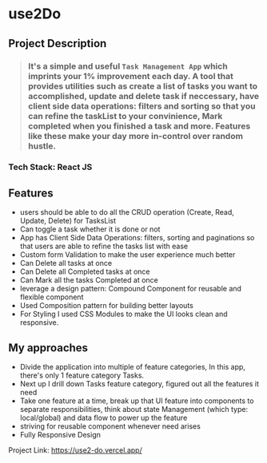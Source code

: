 # **use2Do**

## **Project Description**

> ### It's a simple and useful `Task Management App` which imprints your 1% improvement each day. A tool that provides utilities such as create a list of tasks you want to accomplished, update and delete task if neccessary, have client side data operations: filters and sorting so that you can refine the taskList to your convinience, Mark completed when you finished a task and more. Features like these make your day more in-control over random hustle.

### Tech Stack: React JS

## **Features**

- users should be able to do all the CRUD operation (Create, Read, Update, Delete) for TasksList
- Can toggle a task whether it is done or not
- App has Client Side Data Operations: filters, sorting and paginations so that users are able to refine the tasks list with ease
- Custom form Validation to make the user experience much better
- Can Delete all tasks at once
- Can Delete all Completed tasks at once
- Can Mark all the tasks Completed at once
- leverage a design pattern: Compound Component for reusable and flexible component
- Used Composition pattern for building better layouts
- For Styling I used CSS Modules to make the UI looks clean and responsive.

## **My approaches**

- Divide the application into multiple of feature categories, In this app, there's only 1 feature category Tasks.
- Next up I drill down Tasks feature category, figured out all the features it need
- Take one feature at a time, break up that UI feature into components to separate responsibilities, think about state Management (which type: local/global) and data flow to power up the feature
- striving for reusable component whenever need arises
- Fully Responsive Design

Project Link: https://use2-do.vercel.app/
